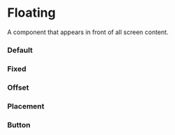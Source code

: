 # Floating

A component that appears in front of all screen content.

<Playground />

<Usage />

<Api />

<GlobalConfig />

<Examples />

### Default

<Example value="default" />

### Fixed

<Example value="fixed" />

### Offset

<Example value="offset" />

### Placement

<Example value="placement" />

### Button

<Example value="button" />

<Checklist 
    accessibility="N/A"
    bidirectionality={true}
    cssParts="N/A"
    cssVariables="N/A"
    documentation={true}
    examples={true}
    events="N/A"
    keyboard="N/A"
    methods="N/A"
    playground={false}
    properties={true}
    skeleton={false}
    slots={true}
/>

<LastModified />
